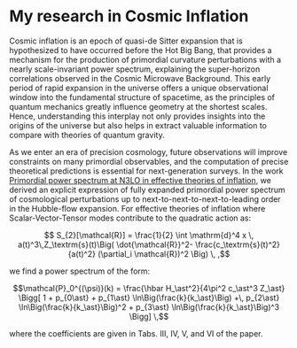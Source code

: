 # My research in Cosmic Inflation

Cosmic inflation is an epoch of quasi-de Sitter expansion that is hypothesized to have occurred before the Hot Big Bang, that provides a mechanism for the production of primordial curvature perturbations with a nearly scale-invariant power spectrum, explaining the super-horizon correlations observed in the Cosmic Microwave Background. This early period of rapid expansion in the universe offers a unique observational window into the fundamental structure of spacetime, as the principles of quantum mechanics greatly influence geometry at the shortest scales. Hence, understanding this interplay not only provides insights into the origins of the universe but also helps in extract valuable information to compare with theories of quantum gravity.

As we enter an era of precision cosmology, future observations will improve constraints on many primordial observables, and the computation of precise theoretical predictions is essential for next-generation surveys. In the work [Primordial power spectrum at N3LO in effective theories of inflation](https://arxiv.org/abs/2405.03157), we derived an explicit expression of fully expanded primordial power spectrum of cosmological perturbations up to next-to-next-to-next-to-leading order in the Hubble-flow expansion. For effective theories of inflation where Scalar-Vector-Tensor modes contribute to the quadratic action as:

$$ S_{2}[\mathcal{R}] = \frac{1}{2}  \int \mathrm{d}^4 x \, a(t)^3\,Z_\textrm{s}(t)\Big( \dot{\mathcal{R}}^2- \frac{c_\textrm{s}(t)^2}{a(t)^2} (\partial_i \mathcal{R})^2 \Big) \, ,$$

we find a power spectrum of the form:

$$\mathcal{P}_0^{(\psi)}(k) =  \frac{\hbar H_\ast^2}{4\pi^2 c_\ast^3 Z_\ast} \Bigg[ 1 + p_{0\ast} + p_{1\ast} \ln\Big(\frac{k}{k_\ast}\Big) +\, p_{2\ast} \ln\Big(\frac{k}{k_\ast}\Big)^2 + p_{3\ast} \ln\Big(\frac{k}{k_\ast}\Big)^3 \Bigg] \,$$

where the coefficients are given in Tabs. III, IV, V, and VI of the paper. 



